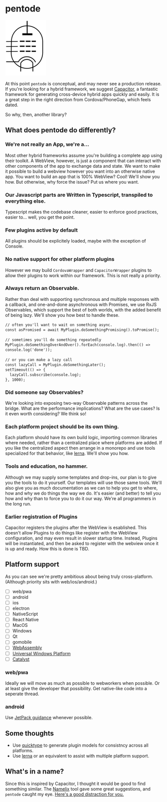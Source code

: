 # pentode

![pentode logo](assets/pentode.svg)

At this point `pentode` is conceptual, and may never see a production release. If you're looking for a hybrid framework, we suggest [Capacitor](https://capacitor.ionicframework.com/), a fantastic framework for generating cross-device hybrid apps quickly and easily. It is a great step in the right direction from Cordova/PhoneGap, which feels dated. 

So why, then, another library?

## What does pentode do differently?

### We're not really an App, we're a...

Most other hybrid frameworks assume you're building a complete app using their toolkit. A WebView, however, is just a component that can interact with other components of the app to exchange data and state. We want to make it possible to build a webview however you want into an otherwise native app. You want to build an app that is 100% WebView? Cool! We'll show you how. But otherwise, why force the issue? Put us where you want.

### Our Javascript parts are Written in Typescript, transpiled to everything else.

Typescript makes the codebase cleaner, easier to enforce good practices, easier to... well, you get the point.

### Few plugins active by default

All plugins should be explicitely loaded, maybe with the exception of Console.

### No native support for other platform plugins

However we may build `CordovaWrapper` and `CapacitorWrapper` plugins to allow their plugins to work within our framework. This is not really a priority.

### Always return an Observable.

Rather than deal with supporting synchronous and multiple responses with a callback, and one-and-done asynchronous with Promises, we use RxJS Observables, which support the best of both worlds, with the added benefit of being lazy. We'll show you how best to handle these.

```es6
// often you'll want to wait on something async.
const asPromised = await MyPlugin.doSomethingPromising().toPromise();

// sometimes you'll do something repeatedly
MyPlugin.doSomethingOverAndOver().forEach(console.log).then(() => console.log('done'));

// or you can make a lazy call
const lazyCall = MyPlugin.doSomethingLater();
setTimeout(() => {
  lazyCall.subscribe(console.log);
}, 1000);
```

### Did someone say Observables?

We're looking into exposing two-way Observable patterns across the bridge. What are the performance implications? What are the use cases? Is it even worth considering? We think so!

### Each platform project should be its own thing.

Each platform should have its own build logic, importing common libraries where needed, rather than a centralized place where platforms are added. If you like the centralized aspect then arrange in a monorepo and use tools specialized for that behavior, like [lerna](http://lerna.js.org). We'll show you how.

### Tools and education, no hammer.

Although we may supply some templates and drop-ins, our plan is to give you the tools to do it yourself. Our templates will use those same tools. We'll also give you as much documentation as we can to help you get to where, how and why we do things the way we do. It's easier (and better) to tell you how and why than to force you to do it our way. We're all programmers in the long run.

### Earlier registration of Plugins

Capacitor registers the plugins after the WebView is esablished. This doesn't allow Plugins to do things like register with the WebView configuration, and may even result in slower startup time. Instead, Plugins will be instantiated, and then be asked to register with the webview once it is up and ready. How this is done is TBD.

## Platform support

As you can see we're pretty ambitious about being truly cross-platform. (Although priority sits with web/ios/android.)

 - [ ] web/pwa
 - [ ] android
 - [ ] ios
 - [ ] electron
 - [ ] NativeScript
 - [ ] React Native
 - [ ] MacOS
 - [ ] Windows
 - [ ] Qt
 - [ ] gomobile
 - [ ] [WebAssembly](https://pspdfkit.com/blog/2018/running-native-code-in-electron-and-the-case-for-webassembly/)
 - [ ] [Universal Windows Platform](https://docs.microsoft.com/en-us/windows/uwp/)
 - [ ] [Catalyst](https://9to5mac.com/guides/project-catalyst/)

### web/pwa

Ideally we will move as much as possible to webworkers when possible. Or at least give the developer that possibility. Get native-like code into a seperate thread.

### android

Use [JetPack guidance](https://developer.android.com/jetpack/docs/guide) whenever possible.

## Some thoughts

* Use [quicktype](https://github.com/quicktype/quicktype) to generate plugin models for consistncy across all platforms.
* Use [lerna](http://lerna.js.org) or an equivalent to assist with multiple platform support.


## What's in a name?

Since this is inspired by Capacitor, I thought it would be good to find something similar. The [Namelix](https://namelix.com/app/?keywords=capacitor) tool gave some great suggestions, and `pentode` caught my eye. [Here's a good distraction for you.](https://en.wikipedia.org/wiki/Pentode)

